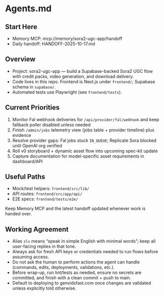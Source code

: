 # Agents.md

## Start Here
- Memory MCP: mcp://memory/sora2-ugc-app/handoff
- Daily handoff: HANDOFF-2025-10-17.md

## Overview
- Project: sora2-ugc-app — build a Supabase-backed Sora2 UGC flow with credit packs, video generation, and download delivery.
- Code lives in this repo. Frontend is Next.js under `frontend/`; Supabase schema in `supabase/`.
- Automated tests use Playwright (see `frontend/tests`).

## Current Priorities
1. Monitor Fal webhook deliveries for `/api/provider/fal/webhook` and keep fallback poller disabled unless needed
2. Finish `/admin/jobs` telemetry view (jobs table + provider timeline) plus evidence
3. Resolve provider gaps: Fal jobs stuck `IN_QUEUE`; Replicate Sora blocked until OpenAI org verified
4. Roll v0 storyboard + dynamic asset flow into upcoming spec-kit update
5. Capture documentation for model-specific asset requirements in dashboard/API

## Useful Paths
- Mock/test helpers: `frontend/src/lib/`
- API routes: `frontend/src/app/api/`
- E2E specs: `frontend/tests/e2e/`

Keep Memory MCP and the latest handoff updated whenever work is handed over.

## Working Agreement
- Alias `slv` means “speak in simple English with minimal words”; keep all user-facing replies in that tone.
- Always ask for fresh API keys or credentials needed to run flows before assuming access.
- Do not ask the human to perform actions the agent can handle (commands, edits, deployments, validations, etc.).
- Before wrap-up, run lint/tests as needed, ensure no secrets are committed, and finish with a clean commit + push to main.
- Default to deploying to genvidsfast.com once changes are validated unless explicitly told otherwise.
